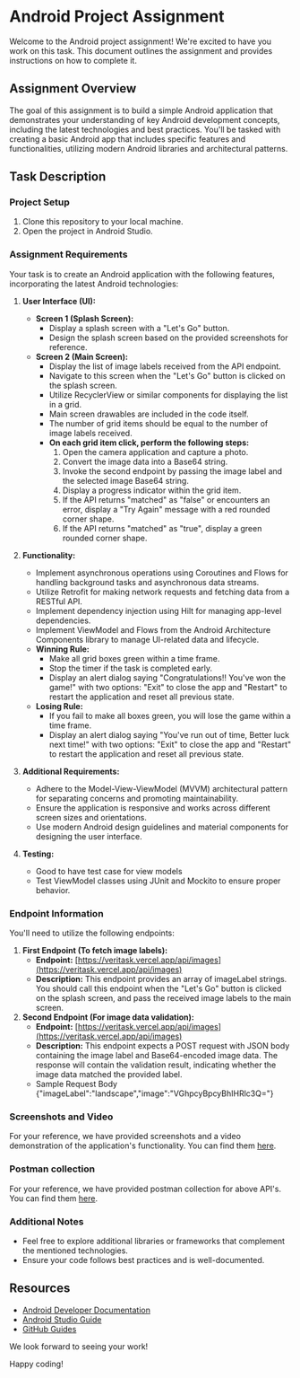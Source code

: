 # Android Project Assignment

Welcome to the Android project assignment! We're excited to have you work on this task. This document outlines the assignment and provides instructions on how to complete it.

## Assignment Overview

The goal of this assignment is to build a simple Android application that demonstrates your understanding of key Android development concepts, including the latest technologies and best practices. You'll be tasked with creating a basic Android app that includes specific features and functionalities, utilizing modern Android libraries and architectural patterns.

## Task Description

### Project Setup
1. Clone this repository to your local machine.
2. Open the project in Android Studio.

### Assignment Requirements
Your task is to create an Android application with the following features, incorporating the latest Android technologies:

1. **User Interface (UI):**
   - **Screen 1 (Splash Screen):**
     - Display a splash screen with a "Let's Go" button.
     - Design the splash screen based on the provided screenshots for reference.
   - **Screen 2 (Main Screen):**
     - Display the list of image labels received from the API endpoint.
     - Navigate to this screen when the "Let's Go" button is clicked on the splash screen.
     - Utilize RecyclerView or similar components for displaying the list in a grid.
     - Main screen drawables are included in the code itself.
     - The number of grid items should be equal to the number of image labels received.
     - **On each grid item click, perform the following steps:**
        1. Open the camera application and capture a photo.
        2. Convert the image data into a Base64 string.
        3. Invoke the second endpoint by passing the image label and the selected image Base64 string.
        4. Display a progress indicator within the grid item.
        5. If the API returns "matched" as "false" or encounters an error, display a "Try Again" message with a red rounded corner shape.
        6. If the API returns "matched" as "true", display a green rounded corner shape.

2. **Functionality:**
   - Implement asynchronous operations using Coroutines and Flows for handling background tasks and asynchronous data streams.
   - Utilize Retrofit for making network requests and fetching data from a RESTful API.
   - Implement dependency injection using Hilt for managing app-level dependencies.
   - Implement ViewModel and Flows from the Android Architecture Components library to manage UI-related data and lifecycle.
   - **Winning Rule:**
      - Make all grid boxes green within a time frame.
      - Stop the timer if the task is completed early.
      - Display an alert dialog saying "Congratulations!! You've won the game!" with two options: "Exit" to close the app and "Restart" to restart the application and reset all previous state.
   - **Losing Rule:**
      - If you fail to make all boxes green, you will lose the game within a time frame.
      - Display an alert dialog saying "You\'ve run out of time, Better luck next time!" with two options: "Exit" to close the app and "Restart" to restart the application and reset all previous state.

3. **Additional Requirements:**
   - Adhere to the Model-View-ViewModel (MVVM) architectural pattern for separating concerns and promoting maintainability.
   - Ensure the application is responsive and works across different screen sizes and orientations.
   - Use modern Android design guidelines and material components for designing the user interface.
  
4. **Testing:**
   - Good to have test case for view models 
   - Test ViewModel classes using JUnit and Mockito to ensure proper behavior.

### Endpoint Information
You'll need to utilize the following endpoints:
1. **First Endpoint (To fetch image labels):**
   - **Endpoint:** [https://veritask.vercel.app/api/images](https://veritask.vercel.app/api/images)
   - **Description:** This endpoint provides an array of imageLabel strings. You should call this endpoint when the "Let's Go" button is clicked on the splash screen, and pass the received image labels to the main screen.
2. **Second Endpoint (For image data validation):**
   - **Endpoint:** [https://veritask.vercel.app/api/images](https://veritask.vercel.app/api/images)
   - **Description:** This endpoint expects a POST request with JSON body containing the image label and Base64-encoded image data. The response will contain the validation result, indicating whether the image data matched the provided label.
   - Sample Request Body {"imageLabel":"landscape","image":"VGhpcyBpcyBhIHRlc3Q="}


### Screenshots and Video
For your reference, we have provided screenshots and a video demonstration of the application's functionality. You can find them [here](samples/screenshots).

### Postman collection 
For your reference, we have provided postman collection for above API's. You can find them [here](samples/postman-collection).

### Additional Notes
- Feel free to explore additional libraries or frameworks that complement the mentioned technologies.
- Ensure your code follows best practices and is well-documented.

## Resources
- [Android Developer Documentation](https://developer.android.com/docs)
- [Android Studio Guide](https://developer.android.com/studio/intro)
- [GitHub Guides](https://guides.github.com/)

We look forward to seeing your work!

Happy coding!
